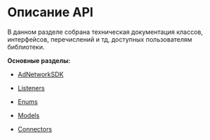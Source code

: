 # Описание API
В данном разделе собрана техническая документация классов, интерфейсов, перечислений и тд, доступных пользователям библиотеки.

**Основные разделы:**

-   [AdNetworkSDK](methods/AdNetworkSDK.md)
    
-   [Listeners](listeners/listeners.md)
    
-   [Enums](enums/enums.md)
    
-   [Models](models/models.md)
    
-   [Connectors](connectors/connectors.md)